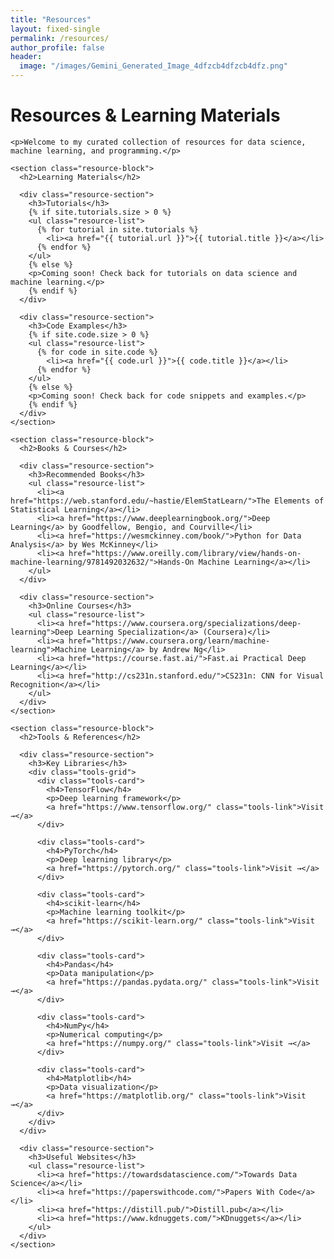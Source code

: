 ```yaml
---
title: "Resources"
layout: fixed-single
permalink: /resources/
author_profile: false
header:
  image: "/images/Gemini_Generated_Image_4dfzcb4dfzcb4dfz.png"
---
```


<div class="page__content-wrapper">
  <div class="page__content">
    <h1>Resources & Learning Materials</h1>
    
    <p>Welcome to my curated collection of resources for data science, machine learning, and programming.</p>
    
    <section class="resource-block">
      <h2>Learning Materials</h2>
      
      <div class="resource-section">
        <h3>Tutorials</h3>
        {% if site.tutorials.size > 0 %}
        <ul class="resource-list">
          {% for tutorial in site.tutorials %}
            <li><a href="{{ tutorial.url }}">{{ tutorial.title }}</a></li>
          {% endfor %}
        </ul>
        {% else %}
        <p>Coming soon! Check back for tutorials on data science and machine learning.</p>
        {% endif %}
      </div>
      
      <div class="resource-section">
        <h3>Code Examples</h3>
        {% if site.code.size > 0 %}
        <ul class="resource-list">
          {% for code in site.code %}
            <li><a href="{{ code.url }}">{{ code.title }}</a></li>
          {% endfor %}
        </ul>
        {% else %}
        <p>Coming soon! Check back for code snippets and examples.</p>
        {% endif %}
      </div>
    </section>
    
    <section class="resource-block">
      <h2>Books & Courses</h2>
      
      <div class="resource-section">
        <h3>Recommended Books</h3>
        <ul class="resource-list">
          <li><a href="https://web.stanford.edu/~hastie/ElemStatLearn/">The Elements of Statistical Learning</a></li>
          <li><a href="https://www.deeplearningbook.org/">Deep Learning</a> by Goodfellow, Bengio, and Courville</li>
          <li><a href="https://wesmckinney.com/book/">Python for Data Analysis</a> by Wes McKinney</li>
          <li><a href="https://www.oreilly.com/library/view/hands-on-machine-learning/9781492032632/">Hands-On Machine Learning</a></li>
        </ul>
      </div>
      
      <div class="resource-section">
        <h3>Online Courses</h3>
        <ul class="resource-list">
          <li><a href="https://www.coursera.org/specializations/deep-learning">Deep Learning Specialization</a> (Coursera)</li>
          <li><a href="https://www.coursera.org/learn/machine-learning">Machine Learning</a> by Andrew Ng</li>
          <li><a href="https://course.fast.ai/">Fast.ai Practical Deep Learning</a></li>
          <li><a href="http://cs231n.stanford.edu/">CS231n: CNN for Visual Recognition</a></li>
        </ul>
      </div>
    </section>
    
    <section class="resource-block">
      <h2>Tools & References</h2>
      
      <div class="resource-section">
        <h3>Key Libraries</h3>
        <div class="tools-grid">
          <div class="tools-card">
            <h4>TensorFlow</h4>
            <p>Deep learning framework</p>
            <a href="https://www.tensorflow.org/" class="tools-link">Visit →</a>
          </div>
          
          <div class="tools-card">
            <h4>PyTorch</h4>
            <p>Deep learning library</p>
            <a href="https://pytorch.org/" class="tools-link">Visit →</a>
          </div>
          
          <div class="tools-card">
            <h4>scikit-learn</h4>
            <p>Machine learning toolkit</p>
            <a href="https://scikit-learn.org/" class="tools-link">Visit →</a>
          </div>
          
          <div class="tools-card">
            <h4>Pandas</h4>
            <p>Data manipulation</p>
            <a href="https://pandas.pydata.org/" class="tools-link">Visit →</a>
          </div>
          
          <div class="tools-card">
            <h4>NumPy</h4>
            <p>Numerical computing</p>
            <a href="https://numpy.org/" class="tools-link">Visit →</a>
          </div>
          
          <div class="tools-card">
            <h4>Matplotlib</h4>
            <p>Data visualization</p>
            <a href="https://matplotlib.org/" class="tools-link">Visit →</a>
          </div>
        </div>
      </div>
      
      <div class="resource-section">
        <h3>Useful Websites</h3>
        <ul class="resource-list">
          <li><a href="https://towardsdatascience.com/">Towards Data Science</a></li>
          <li><a href="https://paperswithcode.com/">Papers With Code</a></li>
          <li><a href="https://distill.pub/">Distill.pub</a></li>
          <li><a href="https://www.kdnuggets.com/">KDnuggets</a></li>
        </ul>
      </div>
    </section>
  </div>
</div>
